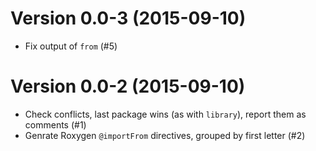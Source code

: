 Version 0.0-3 (2015-09-10)
===

- Fix output of `from` (#5)

Version 0.0-2 (2015-09-10)
===

- Check conflicts, last package wins (as with `library`), report them as comments (#1)
- Genrate Roxygen `@importFrom` directives, grouped by first letter (#2)
